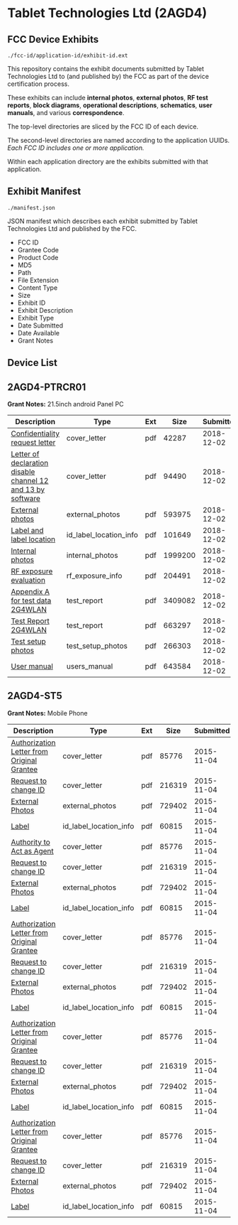 # Tablet Technologies Ltd (2AGD4)
## FCC Device Exhibits

```
./fcc-id/application-id/exhibit-id.ext
```

This repository contains the exhibit documents submitted by Tablet Technologies Ltd to (and published by) the FCC as part of the device certification process.

These exhibits can include **internal photos**, **external photos**, **RF test reports**, **block diagrams**, **operational descriptions**, **schematics**, **user manuals**, and various **correspondence**.

The top-level directories are sliced by the FCC ID of each device.

The second-level directories are named according to the application UUIDs. *Each FCC ID includes one or more application.*

Within each application directory are the exhibits submitted with that application. 

## Exhibit Manifest

```
./manifest.json
```

JSON manifest which describes each exhibit submitted by Tablet Technologies Ltd and published by the FCC.

- FCC ID
- Grantee Code
- Product Code
- MD5
- Path
- File Extension
- Content Type
- Size
- Exhibit ID
- Exhibit Description
- Exhibit Type
- Date Submitted
- Date Available
- Grant Notes

## Device List
## 2AGD4-PTRCR01
**Grant Notes:** 21.5inch android Panel PC

| Description | Type | Ext | Size | Submitted | Available |
| ----------- | ---- | --- | ---- | --------- | --------- |
| [Confidentiality request letter](2AGD4-PTRCR01/943aa26efa5de610af71fb25d7e60fde/4091461.pdf) | cover_letter | pdf | 42287 | 2018-12-02 | 2018-12-02 |
| [Letter of declaration disable channel 12 and 13 by software](2AGD4-PTRCR01/943aa26efa5de610af71fb25d7e60fde/4091465.pdf) | cover_letter | pdf | 94490 | 2018-12-02 | 2018-12-02 |
| [External photos](2AGD4-PTRCR01/943aa26efa5de610af71fb25d7e60fde/4091462.pdf) | external_photos | pdf | 593975 | 2018-12-02 | 2018-12-02 |
| [Label and label location](2AGD4-PTRCR01/943aa26efa5de610af71fb25d7e60fde/4091464.pdf) | id_label_location_info | pdf | 101649 | 2018-12-02 | 2018-12-02 |
| [Internal photos](2AGD4-PTRCR01/943aa26efa5de610af71fb25d7e60fde/4091463.pdf) | internal_photos | pdf | 1999200 | 2018-12-02 | 2018-12-02 |
| [RF exposure evaluation](2AGD4-PTRCR01/943aa26efa5de610af71fb25d7e60fde/4091467.pdf) | rf_exposure_info | pdf | 204491 | 2018-12-02 | 2018-12-02 |
| [Appendix A for test data 2G4WLAN](2AGD4-PTRCR01/943aa26efa5de610af71fb25d7e60fde/4091459.pdf) | test_report | pdf | 3409082 | 2018-12-02 | 2018-12-02 |
| [Test Report 2G4WLAN](2AGD4-PTRCR01/943aa26efa5de610af71fb25d7e60fde/4091469.pdf) | test_report | pdf | 663297 | 2018-12-02 | 2018-12-02 |
| [Test setup photos](2AGD4-PTRCR01/943aa26efa5de610af71fb25d7e60fde/4091470.pdf) | test_setup_photos | pdf | 266303 | 2018-12-02 | 2018-12-02 |
| [User manual](2AGD4-PTRCR01/943aa26efa5de610af71fb25d7e60fde/4091471.pdf) | users_manual | pdf | 643584 | 2018-12-02 | 2018-12-02 |
## 2AGD4-ST5
**Grant Notes:** Mobile Phone

| Description | Type | Ext | Size | Submitted | Available |
| ----------- | ---- | --- | ---- | --------- | --------- |
| [Authorization Letter from Original Grantee](2AGD4-ST5/8214edab0b6fd284f47f8d4b41fcfaa2/2802336.pdf) | cover_letter | pdf | 85776 | 2015-11-04 | 2015-11-06 |
| [Request to change ID](2AGD4-ST5/8214edab0b6fd284f47f8d4b41fcfaa2/2802337.pdf) | cover_letter | pdf | 216319 | 2015-11-04 | 2015-11-06 |
| [External Photos](2AGD4-ST5/8214edab0b6fd284f47f8d4b41fcfaa2/2793197.pdf) | external_photos | pdf | 729402 | 2015-11-04 | 2015-11-06 |
| [Label](2AGD4-ST5/8214edab0b6fd284f47f8d4b41fcfaa2/2802339.pdf) | id_label_location_info | pdf | 60815 | 2015-11-04 | 2015-11-06 |
| [Authority to Act as Agent](2AGD4-ST5/cc1c9d75f1bb5864d664bdd8a8b8031c/2802336.pdf) | cover_letter | pdf | 85776 | 2015-11-04 | 2015-11-06 |
| [Request to change ID](2AGD4-ST5/cc1c9d75f1bb5864d664bdd8a8b8031c/2802337.pdf) | cover_letter | pdf | 216319 | 2015-11-04 | 2015-11-06 |
| [External Photos](2AGD4-ST5/cc1c9d75f1bb5864d664bdd8a8b8031c/2793197.pdf) | external_photos | pdf | 729402 | 2015-11-04 | 2015-11-06 |
| [Label](2AGD4-ST5/cc1c9d75f1bb5864d664bdd8a8b8031c/2802339.pdf) | id_label_location_info | pdf | 60815 | 2015-11-04 | 2015-11-06 |
| [Authorization Letter from Original Grantee](2AGD4-ST5/d620d47442a02e0fd7e2734261f6a983/2802336.pdf) | cover_letter | pdf | 85776 | 2015-11-04 | 2015-11-06 |
| [Request to change ID](2AGD4-ST5/d620d47442a02e0fd7e2734261f6a983/2802337.pdf) | cover_letter | pdf | 216319 | 2015-11-04 | 2015-11-06 |
| [External Photos](2AGD4-ST5/d620d47442a02e0fd7e2734261f6a983/2793197.pdf) | external_photos | pdf | 729402 | 2015-11-04 | 2015-11-06 |
| [Label](2AGD4-ST5/d620d47442a02e0fd7e2734261f6a983/2802339.pdf) | id_label_location_info | pdf | 60815 | 2015-11-04 | 2015-11-06 |
| [Authorization Letter from Original Grantee](2AGD4-ST5/7df8daa51bc892be7cf49597277a8b29/2802336.pdf) | cover_letter | pdf | 85776 | 2015-11-04 | 2015-11-06 |
| [Request to change ID](2AGD4-ST5/7df8daa51bc892be7cf49597277a8b29/2802337.pdf) | cover_letter | pdf | 216319 | 2015-11-04 | 2015-11-06 |
| [External Photos](2AGD4-ST5/7df8daa51bc892be7cf49597277a8b29/2793197.pdf) | external_photos | pdf | 729402 | 2015-11-04 | 2015-11-06 |
| [Label](2AGD4-ST5/7df8daa51bc892be7cf49597277a8b29/2802339.pdf) | id_label_location_info | pdf | 60815 | 2015-11-04 | 2015-11-06 |
| [Authorization Letter from Original Grantee](2AGD4-ST5/5fa2ce2405a97fa0971d77927a5e9936/2802336.pdf) | cover_letter | pdf | 85776 | 2015-11-04 | 2015-11-06 |
| [Request to change ID](2AGD4-ST5/5fa2ce2405a97fa0971d77927a5e9936/2802337.pdf) | cover_letter | pdf | 216319 | 2015-11-04 | 2015-11-06 |
| [External Photos](2AGD4-ST5/5fa2ce2405a97fa0971d77927a5e9936/2793197.pdf) | external_photos | pdf | 729402 | 2015-11-04 | 2015-11-06 |
| [Label](2AGD4-ST5/5fa2ce2405a97fa0971d77927a5e9936/2802339.pdf) | id_label_location_info | pdf | 60815 | 2015-11-04 | 2015-11-06 |

